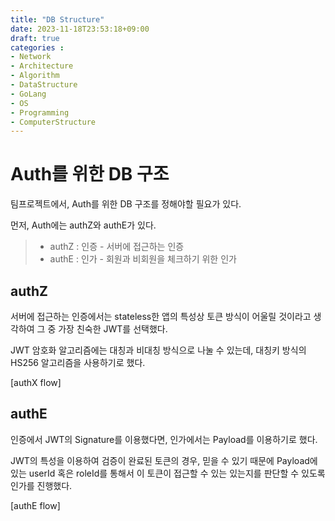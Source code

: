 ```yaml
---
title: "DB Structure"
date: 2023-11-18T23:53:18+09:00
draft: true
categories :
- Network
- Architecture
- Algorithm
- DataStructure
- GoLang
- OS
- Programming
- ComputerStructure
---
```


# Auth를 위한 DB 구조
팀프로젝트에서, Auth를 위한 DB 구조를  정해야할 필요가 있다.

먼저, Auth에는 authZ와 authE가 있다.

> - authZ : 인증 - 서버에 접근하는 인증
> - authE : 인가 - 회원과 비회원을 체크하기 위한 인가

## authZ
서버에 접근하는 인증에서는 stateless한 앱의 특성상 토큰 방식이 어울릴 것이라고 생각하여 그 중 가장 친숙한 JWT를 선택했다.

JWT 암호화 알고리즘에는 대칭과 비대칭 방식으로 나눌 수 있는데, 대칭키 방식의 HS256 알고리즘을 사용하기로 했다.

[authX flow]

## authE
인증에서 JWT의 Signature를 이용했다면, 인가에서는 Payload를 이용하기로 했다.

JWT의 특성을 이용하여 검증이 완료된 토큰의 경우, 믿을 수 있기 때문에 Payload에 있는 userId 혹은 roleId를 통해서 
이 토큰이 접근할 수 있는 있는지를 판단할 수 있도록 인가를 진행했다.

[authE flow]